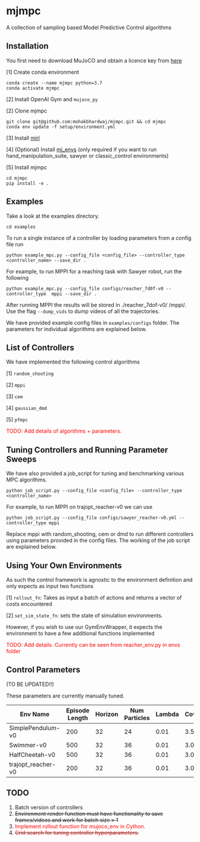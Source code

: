 # mjmpc
A collection of sampling based Model Predictive Control algorithms

## Installation
You first need to download MuJoCO and obtain a licence key from [here](https://www.roboti.us/index.html)

[1] Create conda environment 
```
conda create --name mjmpc python=3.7
conda activate mjmpc
```

[2] Install OpenAI Gym and `mujoco_py`

[2] Clone mjmpc
```
git clone git@github.com:mohakbhardwaj/mjmpc.git && cd mjmpc
conda env update -f setup/environment.yml
```

[3] Install [mjrl](https://github.com/aravindr93/mjrl)

[4] (Optional) Install [mj_envs](https://github.com/vikashplus/mj_envs) (only required if you want to run hand_manipulation_suite, sawyer or classic_control environments)

[5] Install mjmpc
```
cd mjmpc
pip install -e .
```

## Examples
Take a look at the examples directory.
```
cd examples
```

To run a single instance of a controller by loading parameters from a config file run
```
python example_mpc.py --config_file <config_file> --controller_type  <controller_name> --save_dir .
```
For example, to run MPPI for a reaching task with Sawyer robot, run the following
```
python example_mpc.py --config_file configs/reacher_7d0f-v0 --controller_type  mppi --save_dir .
``` 
After running MPPI the results will be stored in ./reacher_7dof-v0/ <timestamp>/mppi/. 
Use the flag `--dump_vids` to dump videos of all the trajectories.

We have provided example config files in `examples/configs` folder. The parameters for individual algorithms are explained below. 


## List of Controllers 
We have implemented the following control algorithms

[1] `random_shooting`

[2] `mppi`

[3] `cem`

[4] `gaussian_dmd`

[5] `pfmpc`

<span style="color:red">TODO: Add details of algorithms + parameters.</span>

## Tuning Controllers and Running Parameter Sweeps 
We have also provided a job_script for tuning and benchmarking various MPC algorithms. 
```
python job_script.py --config_file <config_file> --controller_type  <controller_name>
```
For example, to run MPPI on trajopt_reacher-v0 we can use
```
python job_script.py --config_file configs/sawyer_reacher-v0.yml --controller_type mppi
```
Replace mppi with random_shooting, cem or dmd to run different controllers using parameters provided in the config files. The working of the job script are explained below.


## Using Your Own Environments
As such the control framework is agnostic to the environment definition and only expects as input two functions

[1] `rollout_fn`: Takes as input a batch of actions and returns a vector of costs encountered

[2] `set_sim_state_fn`: sets the state of simulation environments.

However, if you wish to use our GymEnvWrapper, it expects the environment to have a few additional functions implemented

<span style="color:red">TODO: Add details. Currently can be seen from reacher_env.py in envs folder</span>

## Control Parameters

(TO BE UPDATED!!)

These parameters are currently manually tuned.

| Env Name          | Episode Length | Horizon | Num Particles | Lambda | Covariance | Step Size | Gamma | Num Iters |
|-------------------|----------------|---------|---------------|--------|------------|-----------|-------|-----------|
| SimplePendulum-v0 | 200            | 32      | 24            | 0.01   | 3.5        | 0.55      | 1.0   | 1         |
| Swimmer-v0        | 500            | 32      | 36            | 0.01   | 3.0        | 0.55      | 1.0   | 1         |
| HalfCheetah-v0    | 500            | 32      | 36            | 0.01   | 3.0        | 0.55      | 1.0   | 1         |
| trajopt_reacher-v0| 200            | 32      | 36            | 0.01   | 3.0        | 0.55      | 1.0   | 1         |


## TODO
1. Batch version of controllers
2. ~~Environment render function must have functionality to save frames/videos and work for batch size > 1~~
3. <span style="color:red">Implement rollout function for mujoco_env in Cython.</span>
4. ~~<span style="color:red"> Grid search for tuning controller hyperparameters.</span>~~
